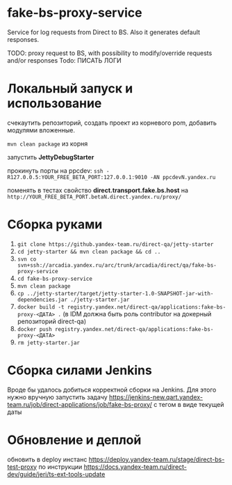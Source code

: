 # fake-bs-proxy-service

Service for log requests from Direct to BS.
Also it generates default responses.

TODO: proxy request to BS, with possibility to modify/override requests and/or responses 
Todo: ПИСАТЬ ЛОГИ

# Локальный запуск и использование
счекаутить репозиторий, создать проект из корневого pom, добавить модулями вложенные.

`mvn clean package` из корня

запустить **JettyDebugStarter**

прокинуть порты на ppcdev: `ssh -R127.0.0.5:YOUR_FREE_BETA_PORT:127.0.0.1:9010 -AN ppcdevN.yandex.ru`

поменять в тестах свойство **direct.transport.fake.bs.host** на `http://YOUR_FREE_BETA_PORT.betaN.direct.yandex.ru/proxy/`

# Сборка руками
1. `git clone https://github.yandex-team.ru/direct-qa/jetty-starter`
1. `cd jetty-starter && mvn clean package && cd ..`
1. `svn co svn+ssh://arcadia.yandex.ru/arc/trunk/arcadia/direct/qa/fake-bs-proxy-service`
1. `cd fake-bs-proxy-service`
1. `mvn clean package`
1. `cp ../jetty-starter/target/jetty-starter-1.0-SNAPSHOT-jar-with-dependencies.jar ./jetty-starter.jar`
1. `docker build -t registry.yandex.net/direct-qa/applications:fake-bs-proxy-<ДАТА> .`
(в IDM должна быть роль contributor на докерный репозиторий direct-qa)
1. `docker push registry.yandex.net/direct-qa/applications:fake-bs-proxy-<ДАТА>`
1. `rm jetty-starter.jar`

# Сборка силами Jenkins
Вроде бы удалось добиться корректной сборки на Jenkins. Для этого нужно вручную запустить задачу https://jenkins-new.qart.yandex-team.ru/job/direct-applications/job/fake-bs-proxy/ c тегом в виде текущей даты

# Обновление и деплой
обновить в deploy инстанс https://deploy.yandex-team.ru/stage/direct-bs-test-proxy по инструкции https://docs.yandex-team.ru/direct-dev/guide/jeri/ts-ext-tools-update
